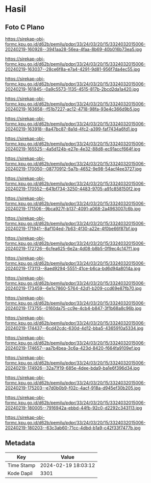 # Hasil

## Foto C Plano

https://sirekap-obj-formc.kpu.go.id/d62b/pemilu/pdpr/33/24/03/20/15/3324032015006-20240219-160928--3941aa28-56ea-4faa-8b69-40b016b73ea5.jpg

https://sirekap-obj-formc.kpu.go.id/d62b/pemilu/pdpr/33/24/03/20/15/3324032015006-20240219-163037--28ce6f8a-e7a4-4291-9d81-956f7da4ec55.jpg

https://sirekap-obj-formc.kpu.go.id/d62b/pemilu/pdpr/33/24/03/20/15/3324032015006-20240219-161845--0a9c5573-1135-4515-817b-2bcd2da1a420.jpg

https://sirekap-obj-formc.kpu.go.id/d62b/pemilu/pdpr/33/24/03/20/15/3324032015006-20240219-163658--f51b7227-ac12-4718-98fa-93e4c366d9b5.jpg

https://sirekap-obj-formc.kpu.go.id/d62b/pemilu/pdpr/33/24/03/20/15/3324032015006-20240219-163918--8a47bc87-8a1d-4fc2-a399-faf7434a6fd1.jpg

https://sirekap-obj-formc.kpu.go.id/d62b/pemilu/pdpr/33/24/03/20/15/3324032015006-20240219-165525--4a5d124b-e27e-4e32-88d8-ec91accf664f.jpg

https://sirekap-obj-formc.kpu.go.id/d62b/pemilu/pdpr/33/24/03/20/15/3324032015006-20240219-170050--08770912-5a7b-4652-9e98-54acf4ee3727.jpg

https://sirekap-obj-formc.kpu.go.id/d62b/pemilu/pdpr/33/24/03/20/15/3324032015006-20240219-170552--641bf734-3250-4483-9705-a91c858150f2.jpg

https://sirekap-obj-formc.kpu.go.id/d62b/pemilu/pdpr/33/24/03/20/15/3324032015006-20240219-171506--9bca927f-b137-4091-a068-2a4963007c6b.jpg

https://sirekap-obj-formc.kpu.go.id/d62b/pemilu/pdpr/33/24/03/20/15/3324032015006-20240219-171941--8af104ed-7b63-4f30-a22e-4f0be66f87bf.jpg

https://sirekap-obj-formc.kpu.go.id/d62b/pemilu/pdpr/33/24/03/20/15/3324032015006-20240219-172726--6cfea625-6e2a-4d08-b8b5-0f9ec4c147f1.jpg

https://sirekap-obj-formc.kpu.go.id/d62b/pemilu/pdpr/33/24/03/20/15/3324032015006-20240219-173113--8aed9294-5551-41ce-b6ca-bd6d94a8014a.jpg

https://sirekap-obj-formc.kpu.go.id/d62b/pemilu/pdpr/33/24/03/20/15/3324032015006-20240219-173459--6e1c7860-5764-42d1-b209-ccd69e87fb70.jpg

https://sirekap-obj-formc.kpu.go.id/d62b/pemilu/pdpr/33/24/03/20/15/3324032015006-20240219-173755--0160da75-cc9e-4cb4-b847-3f1b68a8c96b.jpg

https://sirekap-obj-formc.kpu.go.id/d62b/pemilu/pdpr/33/24/03/20/15/3324032015006-20240219-174437--6cd42cdc-630d-4d12-bba5-4365910a5334.jpg

https://sirekap-obj-formc.kpu.go.id/d62b/pemilu/pdpr/33/24/03/20/15/3324032015006-20240219-174657--aa7b4bea-3c6a-423d-8420-f664fa9109ef.jpg

https://sirekap-obj-formc.kpu.go.id/d62b/pemilu/pdpr/33/24/03/20/15/3324032015006-20240219-174926--32a71f19-685e-4dee-bda9-ba1e6f396d34.jpg

https://sirekap-obj-formc.kpu.go.id/d62b/pemilu/pdpr/33/24/03/20/15/3324032015006-20240219-175203--e7d0b0b9-f02c-4acf-918a-d945ef30b205.jpg

https://sirekap-obj-formc.kpu.go.id/d62b/pemilu/pdpr/33/24/03/20/15/3324032015006-20240219-180005--7916942a-ebbd-44fb-92c0-d2292c343113.jpg

https://sirekap-obj-formc.kpu.go.id/d62b/pemilu/pdpr/33/24/03/20/15/3324032015006-20240219-180203--63c3ab60-71cc-4dbd-b1a9-c42f33f7477b.jpg


## Metadata

| Key        | Value               |
| ---------- | ------------------- |
| Time Stamp | 2024-02-19 18:03:12 |
| Kode Dapil | 3301                |



